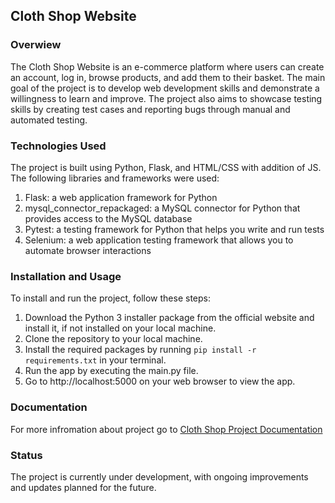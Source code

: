 ##  Cloth Shop Website ##


### Overwiew ###
The Cloth Shop Website is an e-commerce platform where users can create an account, log in, browse products, and add them to their basket. 
The main goal of the project is to develop web development skills and demonstrate a willingness to learn and improve. 
The project also aims to showcase testing skills by creating test cases and reporting bugs through manual and automated testing.

### Technologies Used ###

The project is built using Python, Flask, and HTML/CSS with addition of JS. The following libraries and frameworks were used:
1. Flask: a web application framework for Python
2. mysql_connector_repackaged: a MySQL connector for Python that provides access to the MySQL database
3. Pytest: a testing framework for Python that helps you write and run tests
4. Selenium: a web application testing framework that allows you to automate browser interactions

### Installation and Usage ###
To install and run the project, follow these steps:

1. Download the Python 3 installer package from the official website and install it, if not installed on your local machine.
2. Clone the repository to your local machine.
3. Install the required packages by running ```pip install -r requirements.txt``` in your terminal.
4. Run the app by executing the main.py file.
5. Go to http://localhost:5000 on your web browser to view the app.

### Documentation ###
For more infromation about project go to [Cloth Shop Project Documentation](./Cloth%20Shop%20Website/documents/Cloth%20Shop%20Project%20Documentation.docx)

### Status ###
The project is currently under development, with ongoing improvements and updates planned for the future.
